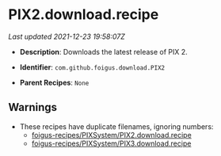 # PIX2.download.recipe

_Last updated 2021-12-23 19:58:07Z_

- **Description**: Downloads the latest release of PIX 2.

- **Identifier**: `com.github.foigus.download.PIX2`

- **Parent Recipes**: `None`

## Warnings

- These recipes have duplicate filenames, ignoring numbers:
    - [foigus-recipes/PIXSystem/PIX2.download.recipe](/autopkg-dupe-tracker/foigus-recipes/PIXSystem/PIX2.download.recipe)
    - [foigus-recipes/PIXSystem/PIX3.download.recipe](/autopkg-dupe-tracker/foigus-recipes/PIXSystem/PIX3.download.recipe)